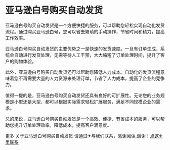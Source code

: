 # 亚马逊白号购买自动发货

亚马逊白号购买自动发货是一个方便快捷的服务，可以帮助您轻松实现自动化发货流程。通过购买亚马逊白号，您可以省去繁琐的手动操作，节省时间和精力，提高工作效率。

亚马逊白号购买自动发货的主要优势之一是快速的发货速度。一旦有订单生成，系统会自动进行发货处理，无需等待人工干预，大大缩短了订单处理时间，提升了客户的购物体验。

此外，亚马逊白号购买自动发货还可以帮助您降低人力成本。自动化的发货流程意味着您不再需要大量的人力资源来处理订单，节省了人力成本，提高了企业的竞争力。

值得一提的是，亚马逊白号购买自动发货还具有良好的可扩展性。无论您的业务规模是小型还是大型，都可以根据实际需求轻松扩展服务，满足不同规模企业的需求。

总的来说，亚马逊白号购买自动发货是一个高效、便捷、节省成本的服务，可以帮助您提升订单处理效率，降低成本，提高客户满意度。

更多 关于亚马逊白号购买自动发货 请通过✈与我们联系，感谢阅读,谢谢！[点这✈里联系](https://ss.k02.cc)
